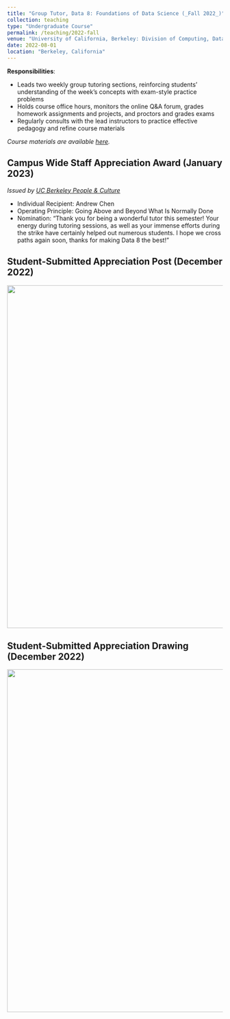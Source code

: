 ```yaml
---
title: "Group Tutor, Data 8: Foundations of Data Science (_Fall 2022_)"
collection: teaching
type: "Undergraduate Course"
permalink: /teaching/2022-fall
venue: "University of California, Berkeley: Division of Computing, Data Science, and Society (CDSS)"
date: 2022-08-01
location: "Berkeley, California"
---
```


__Responsibilities__:
- Leads two weekly group tutoring sections, reinforcing students’ understanding of the week’s concepts with exam-style practice problems
- Holds course office hours, monitors the online Q&A forum, grades homework assignments and projects, and proctors and grades exams
- Regularly consults with the lead instructors to practice effective pedagogy and refine course materials

_Course materials are available [here](http://www.data8.org/fa22/)._

## Campus Wide Staff Appreciation Award (January 2023)
_Issued by [UC Berkeley People & Culture](http://hr.berkeley.edu/performance/operating-principles/appreciate)_
- Individual Recipient: Andrew Chen
- Operating Principle: Going Above and Beyond What Is Normally Done
- Nomination: “Thank you for being a wonderful tutor this semester! Your energy during tutoring sessions, as well as your immense efforts during the strike have certainly helped out numerous students. I hope we cross paths again soon, thanks for making Data 8 the best!”

## Student-Submitted Appreciation Post (December 2022)
<img width="800" src="https://user-images.githubusercontent.com/100865459/210116278-9864112e-8b67-4471-bdb3-4098019ad0cb.png">

## Student-Submitted Appreciation Drawing (December 2022)
<img width="800" src="https://user-images.githubusercontent.com/100865459/210116271-8cf7838f-9e2e-4958-93ce-46d494ba9889.png">
